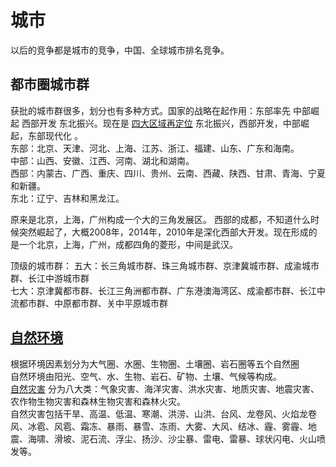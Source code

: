 # 城市

以后的竞争都是城市的竞争，中国、全球城市排名竞争。

## 都市圈城市群

获批的城市群很多，划分也有多种方式。国家的战略在起作用：东部率先 中部崛起 西部开发 东北振兴。现在是 [四大区域再定位](https://www.sohu.com/na/429361713_120179484) 东北振兴，西部开发，中部崛起，东部现代化 。    
东部：北京、天津、河北、上海、江苏、浙江、福建、山东、广东和海南。  
中部：山西、安徽、江西、河南、湖北和湖南。  
西部：内蒙古、广西、重庆、四川、贵州、云南、西藏、陕西、甘肃、青海、宁夏和新疆。  
东北：辽宁、吉林和黑龙江。

原来是北京，上海，广州构成一个大的三角发展区。
西部的成都，不知道什么时候突然崛起了，大概2008年，2014年，2010年是深化西部大开发。现在形成的是一个北京，上海，广州，成都四角的菱形，中间是武汉。

顶级的城市群：
五大：长三角城市群、珠三角城市群、京津冀城市群、成渝城市群、长江中游城市群  
七大：京津冀都市群、长江三角洲都市群、广东港澳海湾区、成渝都市群、长江中流都市群、中原都市群、关中平原城市群


## [自然环境][natural environment]

根据环境因素划分为大气圈、水圈、生物圈、土壤圈、岩石圈等五个自然圈  
自然环境由阳光、空气、水、生物、岩石、矿物、土壤、气候等构成。  
[自然灾害][natural calamities] 分为八大类：气象灾害、海洋灾害、洪水灾害、地质灾害、地震灾害、农作物生物灾害和森林生物灾害和森林火灾。  
自然灾害包括干旱、高温、低温、寒潮、洪涝、山洪、台风、龙卷风、火焰龙卷风、冰雹、风雹、霜冻、暴雨、暴雪、冻雨、大雾、大风、结冰、霾、雾霾、地震、海啸、滑坡、泥石流、浮尘、扬沙、沙尘暴、雷电、雷暴、球状闪电、火山喷发等。


[natural environment]: https://baike.baidu.com/item/%E8%87%AA%E7%84%B6%E7%8E%AF%E5%A2%83/5641146 "自然环境"

[natural calamities]: https://baike.baidu.com/item/%E8%87%AA%E7%84%B6%E7%81%BE%E5%AE%B3/81488 "自然灾害"